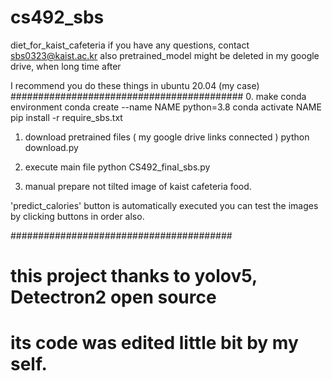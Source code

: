 # cs492_sbs
diet_for_kaist_cafeteria
if you have any questions, contact sbs0323@kaist.ac.kr
also pretrained_model might be deleted in my google drive, when long time after

I recommend you do these things in ubuntu 20.04 (my case)
##########################################
0. make conda environment 
conda create --name NAME python=3.8
conda activate NAME
pip install -r require_sbs.txt

1. download pretrained files ( my google drive links connected )
python download.py

2. execute main file
python CS492_final_sbs.py

3. manual
prepare not tilted image of kaist cafeteria food.

'predict_calories' button is automatically executed
you can test the images by clicking buttons in order also.

########################################
# this project thanks to yolov5, Detectron2 open source
# its code was edited little bit by my self.
